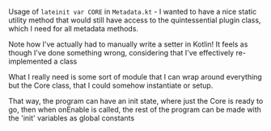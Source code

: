 Usage of `lateinit var CORE` in `Metadata.kt` - I wanted to have a nice static utility method that would still have access to the quintessential plugin class, which I need for all metadata methods. 

Note how I've actually had to manually write a setter in Kotlin! It feels as though I've done something wrong, considering that I've effectively re-implemented a class 

What I really need is some sort of module that I can wrap around everything but the Core class, that I could somehow instantiate  or setup.

That way, the program can have an init state, where just the Core is ready to go, then when onEnable is called, the rest of the program can be made with the 'init' variables as global constants